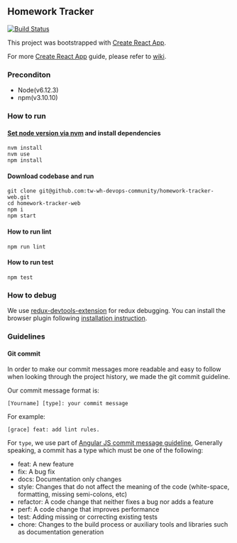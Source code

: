 ## Homework Tracker
[![Build Status](https://travis-ci.org/tw-wh-devops-community/homework-tracker-web.svg?branch=master)](https://travis-ci.org/tw-wh-devops-community/homework-tracker-web)

This project was bootstrapped with [Create React App](https://github.com/facebookincubator/create-react-app).

For more [Create React App](https://github.com/facebookincubator/create-react-app) guide, please refer to [wiki](https://github.com/tw-wh-devops-community/homework-tracker-web/wiki/Create-React-App-Guide).


### Preconditon
- Node(v6.12.3)
- npm(v3.10.10)

### How to run

#### [Set node version via nvm](https://github.com/creationix/nvm#nvmrc) and install dependencies
```
nvm install
nvm use
npm install
```

#### Download codebase and run
```
git clone git@github.com:tw-wh-devops-community/homework-tracker-web.git
cd homework-tracker-web
npm i
npm start
```

#### How to run lint
```
npm run lint
```

#### How to run test
```
npm test
```

### How to debug

We use [redux-devtools-extension](https://github.com/zalmoxisus/redux-devtools-extension) for redux debugging.
You can install the browser plugin following [installation instruction](https://github.com/zalmoxisus/redux-devtools-extension#installation).

### Guidelines

#### Git commit

In order to make our commit messages more readable and easy to follow when looking through the project history, we made the git commit guideline. 

Our commit message format is:

`[Yourname] [type]: your commit message`

For example: 
```
[grace] feat: add lint rules.
```

For `type`, we use part of [Angular JS commit message guideline](https://github.com/angular/angular.js/blob/master/DEVELOPERS.md#commit-message-format), Generally speaking, a commit has a type which must be one of the following:

- feat: A new feature
- fix: A bug fix
- docs: Documentation only changes
- style: Changes that do not affect the meaning of the code (white-space, formatting, missing semi-colons, etc)
- refactor: A code change that neither fixes a bug nor adds a feature
- perf: A code change that improves performance
- test: Adding missing or correcting existing tests
- chore: Changes to the build process or auxiliary tools and libraries such as documentation generation
